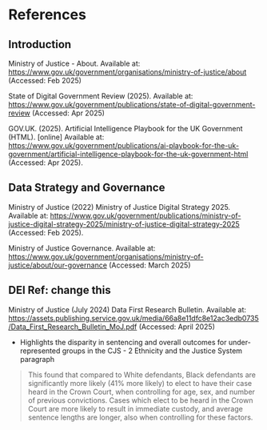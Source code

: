 # References

## Introduction 
Ministry of Justice - About. Available at: https://www.gov.uk/government/organisations/ministry-of-justice/about (Accessed: Feb 2025)

State of Digital Government Review (2025). Available at: https://www.gov.uk/government/publications/state-of-digital-government-review (Accessed: Apr 2025)

GOV.UK. (2025). Artificial Intelligence Playbook for the UK Government (HTML). [online] Available at: https://www.gov.uk/government/publications/ai-playbook-for-the-uk-government/artificial-intelligence-playbook-for-the-uk-government-html (Accessed: Apr 2025).

## Data Strategy and Governance
Ministry of Justice (2022) Ministry of Justice Digital Strategy 2025. Available at: https://www.gov.uk/government/publications/ministry-of-justice-digital-strategy-2025/ministry-of-justice-digital-strategy-2025 (Accessed: Feb 2025).

Ministry of Justice Governance. Available at: https://www.gov.uk/government/organisations/ministry-of-justice/about/our-governance (Accessed: March 2025)

## DEI Ref: change this
Ministry of Justice (July 2024) Data First Research Bulletin. Available at: https://assets.publishing.service.gov.uk/media/66a8e11dfc8e12ac3edb0735/Data_First_Research_Bulletin_MoJ.pdf (Accessed: April 2025)

 * Highlights the disparity in sentencing and overall outcomes for under-represented groups in the CJS - 2 Ethnicity and the Justice System paragraph

> This found that compared to White defendants, Black defendants are significantly more likely (41% more likely) to elect to have their case heard in the Crown Court, when controlling for age, sex, and number of previous convictions.
> Cases which elect to be heard in the Crown Court are more likely to result in immediate custody, and average sentence lengths are longer, also when controlling for these factors.

 
